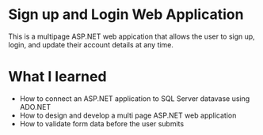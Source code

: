 # Sign up and Login Web Application
This is a multipage ASP.NET web appication that allows the user to sign up, login, and update their account details at any time.

# What I learned
* How to connect an ASP.NET application to SQL Server datavase using ADO.NET
* How to design and develop a multi page ASP.NET web application
* How to validate form data before the user submits
